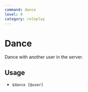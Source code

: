 ```yaml
---
command: dance
level: 0
category: roleplay
---
```


# Dance

Dance with another user in the server.

## Usage

- `$dance [@user]`
